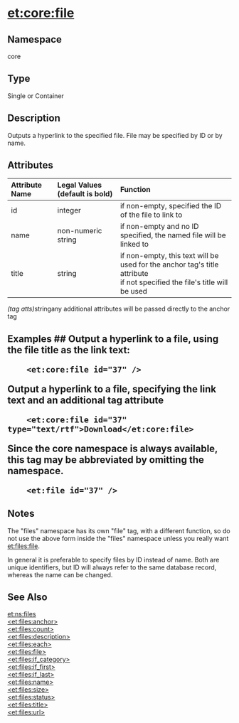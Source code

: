 # <et:core:file> #

## Namespace ##
core

## Type ##
Single or Container

## Description ##
Outputs a hyperlink to the specified file. File may be specified by ID or by name.

## Attributes ##
|Attribute Name|Legal Values (default is **bold**)|Function|
|:-------------|:---------------------------------|:-------|
|id|integer|if non-empty, specified the ID of the file to link to|
|name|non-numeric string|if non-empty and no ID specified, the named file will be linked to|
|title|string|if non-empty, this text will be used for the anchor tag's title attribute<br>if not specified the file's title will be used<br>
<tr><td><i>(tag atts)</i></td><td>string</td><td>any additional attributes will be passed directly to the anchor tag</td></tr></tbody></table>


<h2>Examples ##
Output a hyperlink to a file, using the file title as the link text:

```
	<et:core:file id="37" />
```

Output a hyperlink to a file, specifying the link text and an additional tag attribute

```
	<et:core:file id="37" type="text/rtf">Download</et:core:file>
```

Since the core namespace is always available, this tag may be abbreviated by omitting the namespace.

```
	<et:file id="37" />
```

## Notes ##

The "files" namespace has its own "file" tag, with a different function, so do not use the above form inside the "files" namespace unless you really want <et:files:file>.

In general it is preferable to specify files by ID instead of name. Both are unique identifiers, but ID will always refer to the same database record, whereas the name can be changed.

## See Also ##
[<et:ns:files>](ETNSFiles.md)<br>
<a href='ETFilesAnchor.md'>&lt;et:files:anchor&gt;</a><br>
<a href='ETFilesCount.md'>&lt;et:files:count&gt;</a><br>
<a href='ETFilessescription.md'>&lt;et:files:description&gt;</a><br>
<a href='ETFilesEach.md'>&lt;et:files:each&gt;</a><br>
<a href='ETFilesFile.md'>&lt;et:files:file&gt;</a><br>
<a href='ETFilesIfCategory.md'>&lt;et:files:if_category&gt;</a><br>
<a href='ETFilesIfFirst.md'>&lt;et:files:if_first&gt;</a><br>
<a href='ETFilesIfLast.md'>&lt;et:files:if_last&gt;</a><br>
<a href='ETFilesName.md'>&lt;et:files:name&gt;</a><br>
<a href='ETFilesSize.md'>&lt;et:files:size&gt;</a><br>
<a href='ETFilesStatus.md'>&lt;et:files:status&gt;</a><br>
<a href='ETFilesTitle.md'>&lt;et:files:title&gt;</a><br>
<a href='ETFilesUrl.md'>&lt;et:files:url&gt;</a><br>